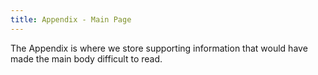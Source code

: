 ```yaml
---
title: Appendix - Main Page
---
```


The Appendix is where we store supporting information that would have made the main body difficult to read. 
